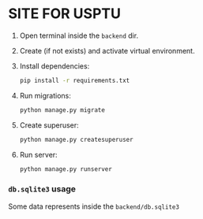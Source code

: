 # SITE FOR USPTU
1. Open terminal inside the `backend` dir.
2. Create (if not exists) and activate virtual environment.
3. Install dependencies:

    ```bash
    pip install -r requirements.txt
    ```

4. Run migrations:

    ```bash
    python manage.py migrate
    ```

5. Create superuser:

    ```bash
    python manage.py createsuperuser
    ```

6. Run server:

    ```bash
    python manage.py runserver
    ```

### `db.sqlite3` usage

Some data represents inside the `backend/db.sqlite3`
